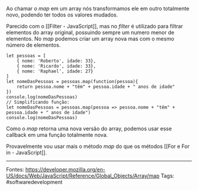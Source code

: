 Ao chamar o *map* em um array nós transformamos ele em outro totalmente novo, podendo ter todos os valores mudados.

Parecido com o [[Filter - JavaScript]], mas no *filter* é utilizado para filtrar elementos do array original, possuindo sempre um numero menor de elementos. No *map* podemos criar um array nova mas com o mesmo número de elementos.

	let pessoas = [
		{ nome: 'Roberto', idade: 33},
		{ nome: 'Ricardo', idade: 33},
		{ nome: 'Raphael', idade: 27}
	]
	let nomeDasPessoas = pessoas.map(function(pessoa){
		return pessoa.nome + "têm" + pessoa.idade + " anos de idade"
	})
	console.log(nomeDasPessoas)
	// Simplificando função:
	let nomeDasPessoas = pessoas.map(pessoa => pessoa.nome + "têm" + pessoa.idade + " anos de idade")
	console.log(nomeDasPessoas)

Como o *map* retorna uma nova versão do array, podemos usar esse callback em uma função totalmente nova.

Provavelmente vou usar mais o método *map* do que os métodos [[For e For in - JavaScript]].

---
Fontes: https://developer.mozilla.org/en-US/docs/Web/JavaScript/Reference/Global_Objects/Array/map
Tags: #softwaredevelopment 